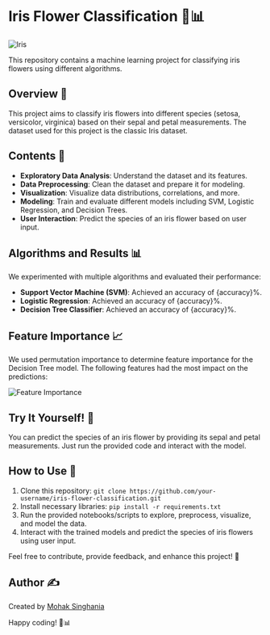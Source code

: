 # Iris Flower Classification 🌸📊

![Iris](https://img.freepik.com/premium-photo/petals-dark-purple-iris-flower-macro-stem_124507-20795.jpg?w=2000) <!-- Add an image of iris flowers -->

This repository contains a machine learning project for classifying iris flowers using different algorithms.

## Overview 📝

This project aims to classify iris flowers into different species (setosa, versicolor, virginica) based on their sepal and petal measurements. The dataset used for this project is the classic Iris dataset.

## Contents 📂

- **Exploratory Data Analysis**: Understand the dataset and its features.
- **Data Preprocessing**: Clean the dataset and prepare it for modeling.
- **Visualization**: Visualize data distributions, correlations, and more.
- **Modeling**: Train and evaluate different models including SVM, Logistic Regression, and Decision Trees.
- **User Interaction**: Predict the species of an iris flower based on user input.

## Algorithms and Results 📊

We experimented with multiple algorithms and evaluated their performance:

- **Support Vector Machine (SVM)**: Achieved an accuracy of {accuracy}%.
- **Logistic Regression**: Achieved an accuracy of {accuracy}%.
- **Decision Tree Classifier**: Achieved an accuracy of {accuracy}%.

## Feature Importance 📈

We used permutation importance to determine feature importance for the Decision Tree model. The following features had the most impact on the predictions:

![Feature Importance](feature_importance.png) <!-- Add an image of the feature importance plot -->

## Try It Yourself! 🌼

You can predict the species of an iris flower by providing its sepal and petal measurements. Just run the provided code and interact with the model.

## How to Use 🚀

1. Clone this repository: `git clone https://github.com/your-username/iris-flower-classification.git`
2. Install necessary libraries: `pip install -r requirements.txt`
3. Run the provided notebooks/scripts to explore, preprocess, visualize, and model the data.
4. Interact with the trained models and predict the species of iris flowers using user input.

Feel free to contribute, provide feedback, and enhance this project! 🌟

## Author ✍️

Created by [Mohak Singhania](https://github.com/OnEPhEoNiX)

Happy coding! 🌼📊
